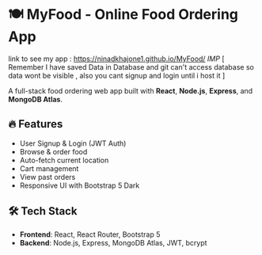 # 🍽️ MyFood - Online Food Ordering App

link to see my app : https://ninadkhajone1.github.io/MyFood/  *IMP* [ Remember I have saved Data in Database and git can't access database so data wont be visible , also you cant signup and login until i host it ]

A full-stack food ordering web app built with **React**, **Node.js**, **Express**, and **MongoDB Atlas**.

## 🔥 Features
- User Signup & Login (JWT Auth)
- Browse & order food
- Auto-fetch current location
- Cart management
- View past orders
- Responsive UI with Bootstrap 5 Dark

## 🛠 Tech Stack
- **Frontend**: React, React Router, Bootstrap 5
- **Backend**: Node.js, Express, MongoDB Atlas, JWT, bcrypt



